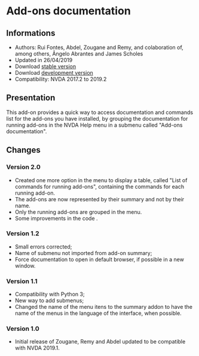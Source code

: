 ﻿
# Add-ons documentation #

## Informations ##
* Authors: Rui Fontes, Abdel, Zougane and Remy, and colaboration of, among others, Ângelo Abrantes and James Scholes
* Updated in 26/04/2019
* Download [stable version][1]
* Download [development version][2]
* Compatibility: NVDA 2017.2 to 2019.2

## Presentation ##
This add-on provides a quick way to access documentation and commands list for the add-ons you have installed, by grouping the documentation for running add-ons in the NVDA Help menu in a submenu called "Add-ons documentation".

## Changes ##

### Version 2.0 ###
* Created one more option in the menu to display a table, called "List of commands for running add-ons", containing the commands for each running add-on.
* The add-ons are now represented by their summary and not by their name.
* Only the running add-ons are grouped in the menu.
* Some improvements in the code .

### Version 1.2 ###
* Small errors corrected;
* Name of submenu not imported from add-on summary;
* Force documentation to open in default browser, if possible in a new window.

### Version 1.1 ###
* Compatibility with Python 3;
* New way to add submenus;
* Changed the name of the menu itens to the summary addon to have the name of the menus in the language of the interface, when possible.

### Version 1.0 ###
* Initial release of Zougane, Remy and Abdel updated to be compatible with NVDA 2019.1.

[1]: https://github.com/ruifontes/addonsHelp/releases/download/1.2/addonsHelp-1.2.nvda-addon
[2]: https://github.com/ruifontes/addonsHelp/releases/download/2.0/addonsHelp-2.0.nvda-addon
